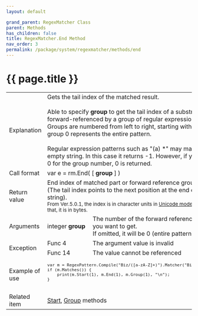 ```yaml
---
layout: default

grand_parent: RegexMatcher Class
parent: Methods
has_children: false
title: RegexMatcher.End Method
nav_order: 3
permalink: /package/system/regexmatcher/methods/end
---
```

# {{ page.title }}


<table>
  <tr>
    <td>Explanation</td>
    <td colspan="2">Gets the tail index of the matched result.<br><br>Able to  specify <b>group</b> to get the tail index of a substring forward-referenced by a group of regular expression patterns.<br>Groups are numbered from left to right, starting with 1 , and group 0 represents the entire pattern.<br><br>Regular expression patterns such as "(a) *" may match the empty string. In this case it returns -1. However, if you specify 0 for the group number, 0 is returned.</td>
  </tr>
  <tr>
    <td>Call format</td>
    <td colspan="2">var e = rm.End( [ <b>group</b> ] )</td>
  </tr>
  <tr>
    <td>Return value</td>
    <td colspan="2">End index of matched part or forward reference group.<br>(The tail index points to the next position at the end of the string).<br><small>From Ver.5.0.1, the index is in character units in <a href="/package/system/regexpattern">Unicode mode</a>.Other than that, it is in bytes.</small></td>
  </tr>  
  <tr>
    <td>Arguments</td>
    <td>integer <b>group</b></td>
    <td>The number of the forward reference group you want to get.<br>If omitted, it will be 0 (entire pattern).</td>
  </tr>
  
  <tr>
    <td rowspan="2">Exception</td>
    <td>Func 4</td>
    <td>The argument value is invalid</td>
  </tr>
  <tr>
    <td>Func 14</td>
    <td>The value cannot be referenced</td>
  </tr>
  <tr>
    <td>Example of use</td>
    <td colspan="2"><code><pre>
var m = RegexPattern.Compile("Biz/([a-zA-Z]+)").Matcher("Biz/Browser");
if (m.Matches()) {
    print(m.Start(1), m.End(1), m.Group(1), "\n");
}
    </pre></code></td>
  </tr>
  <tr>
    <td>Related item</td>
    <td colspan="2"><a href="/package/system/regexmatcher/methods/start">Start</a>, <a href="/package/system/regexmatcher/methods/group">Group</a> methods</td>
  </tr>
</table>
